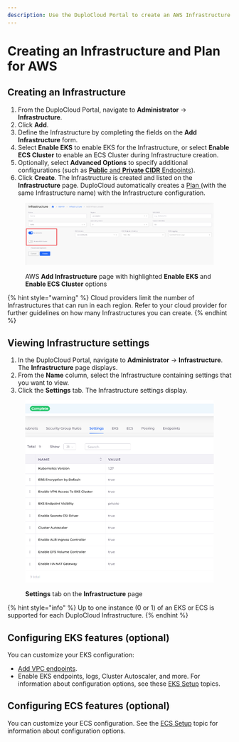 ```yaml
---
description: Use the DuploCloud Portal to create an AWS Infrastructure and associated Plan
---
```


# Creating an Infrastructure and Plan for AWS

## Creating an Infrastructure

1. From the DuploCloud Portal, navigate to **Administrator** -> **Infrastructure**.&#x20;
2. Click **Add**.
3. Define the Infrastructure by completing the fields on the **Add Infrastructure** form.&#x20;
4. Select **Enable EKS** to enable EKS for the Infrastructure, or select **Enable ECS Cluster** to enable an ECS Cluster during Infrastructure creation.
5. Optionally, select **Advanced Options** to specify additional configurations (such as [**Public** and **Private CIDR** Endpoints](kubernetes-cluster/enable-eks-endpoints.md)).
6. Click **Create**. The Infrastructure is created and listed on the **Infrastructure** page. DuploCloud automatically creates a [Plan ](../../../welcome-to-duplocloud/application-focussed-interface/duplocloud-common-components/plan.md)(with the same Infrastructure name) with the Infrastructure configuration.&#x20;

<figure><img src="../../../.gitbook/assets/AWS_Infra_new_enable_switches.png" alt=""><figcaption><p>AWS <strong>Add Infrastructure</strong> page with highlighted <strong>Enable EKS</strong> and <strong>Enable ECS Cluster</strong> options</p></figcaption></figure>



{% hint style="warning" %}
Cloud providers limit the number of Infrastructures that can run in each region. Refer to your cloud provider for further guidelines on how many Infrastructures you can create.
{% endhint %}

## Viewing Infrastructure settings&#x20;

1. In the DuploCloud Portal, navigate to **Administrator** -> **Infrastructure**. The **Infrastructure** page displays.&#x20;
2. From the **Name** column, select the Infrastructure containing settings that you want to view.&#x20;
3. Click the **Settings** tab. The Infrastructure settings display.

<figure><img src="../../../.gitbook/assets/eksv.png" alt=""><figcaption><p><strong>Settings</strong> tab on the <strong>Infrastructure</strong> page</p></figcaption></figure>

{% hint style="info" %}
Up to one instance (0 or 1) of an EKS or ECS is supported for each DuploCloud Infrastructure.
{% endhint %}

## Configuring EKS features (optional)

You can customize your EKS configuration:

* [Add VPC endpoints](add-vpc-endpoints.md).
* Enable EKS endpoints, logs, Cluster Autoscaler, and more. For information about configuration options, see these [EKS Setup](kubernetes-cluster/) topics.&#x20;

## Configuring ECS features (optional)

You can customize your ECS configuration. See the [ECS Setup](ecs-setup/) topic for information about configuration options.
